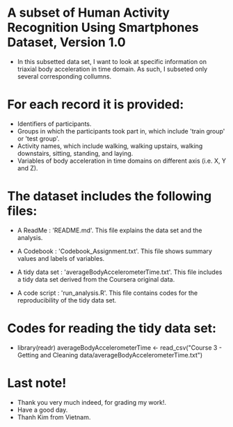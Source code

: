 A subset of Human Activity Recognition Using Smartphones Dataset, Version 1.0
==================================================================

- In this subsetted data set, I want to look at specific information on triaxial body acceleration in time domain. As such, I subseted only several corresponding collumns. 

For each record it is provided:
===============================

- Identifiers of participants.
- Groups in which the participants took part in, which include 'train group' or 'test group'.
- Activity names, which include walking, walking upstairs, walking downstairs, sitting, standing, and laying.
- Variables of body acceleration in time domains on different axis (i.e. X, Y and Z).

The dataset includes the following files:
=========================================

- A ReadMe          : 'README.md'.
  This file explains the data set and the analysis.

- A Codebook        : 'Codebook_Assignment.txt'.
  This file shows summary values and labels of variables.
  
- A tidy data set   : 'averageBodyAccelerometerTime.txt'.
  This file includes a tidy data set derived from the Coursera original data.
  
- A code script     : 'run_analysis.R'.
  This file contains codes for the reproducibility of the tidy data set.

Codes for reading the tidy data set: 
===================================
- library(readr)
averageBodyAccelerometerTime <- read_csv("Course 3 - Getting and Cleaning data/averageBodyAccelerometerTime.txt")

Last note!
==========
- Thank you very much indeed, for grading my work!.
- Have a good day.
- Thanh Kim from Vietnam.

